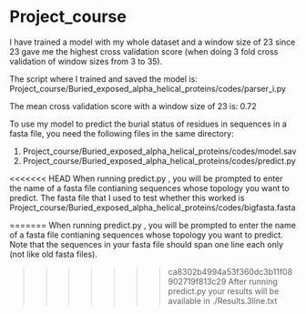 # Project_course
I have trained a model with my whole dataset and a window size of 23 since 23 gave me the highest cross validation score (when doing 3 fold cross validation of window sizes from 3 to 35). 

The script where I trained and saved the model is: 
Project_course/Buried_exposed_alpha_helical_proteins/codes/parser_i.py

The mean cross validation score with a window size of 23 is: 0.72 

To use my model to predict the burial status of residues in sequences in a fasta file, you need the following files in the same directory:

1. Project_course/Buried_exposed_alpha_helical_proteins/codes/model.sav
2. Project_course/Buried_exposed_alpha_helical_proteins/codes/predict.py

<<<<<<< HEAD
When running predict.py , you will be prompted to enter the name of a fasta file contianing sequences whose topology you want to predict. The fasta file that I used to test whether this worked is Project_course/Buried_exposed_alpha_helical_proteins/codes/bigfasta.fasta

=======
When running predict.py , you will be prompted to enter the name of a fasta file contianing sequences whose topology you want to predict.
Note that the sequences in your fasta file should span one line each only (not like old fasta files).
>>>>>>> ca8302b4994a53f360dc3b11f08902719f813c29
After running predict.py your results will be available in ./Results.3line.txt

